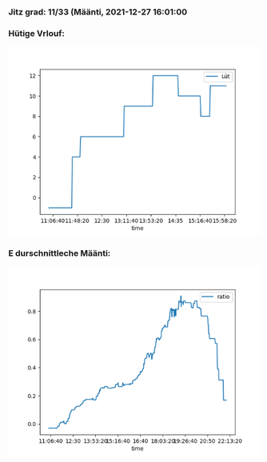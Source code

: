### Jitz grad: 11/33 (Määnti, 2021-12-27 16:01:00

### Hütige Vrlouf:
![Graph](Today.png)

### E durschnittleche Määnti:
![Graph](Määnti.png)
